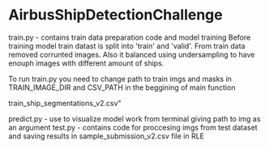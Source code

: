 # AirbusShipDetectionChallenge

train.py - contains train data preparation code and model training
Before training model train datast is split into 'train' and 'valid'. From train data removed corrunted images. Also it balanced using undersampling to have enouph images with different amount of ships.

To run train.py you need to change path to train imgs and masks in TRAIN_IMAGE_DIR and  CSV_PATH in the beggining of main function

train_ship_segmentations_v2.csv"

predict.py - use to visualize model work from terminal giving path to img as an argument
test.py - contains code for proccesing imgs from test dataset and saving results in sample_submission_v2.csv file in RLE